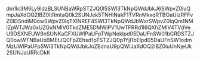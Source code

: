 dm1lc3M6Ly9ldzBLSUNBaWRpSTZJQ0l5SWl3TkNpQWdJbkJ6SWpvZ0luQmpJaXdOQ2lBZ0ltRmtaQ0k2SUNJek5TNHlNakF1TVRnMkxqRTBOaUlzRFFvZ0lDSndiM0owSWpvZ0lqTXlNREF4SWl3TkNpQWdJbWxrSWpvZ0lqQm1NMlZpWTJWa0xUZGxNMlV0TkdZME5DMWlPV1UwTFRRd1l6QXhZMlV4TVdVeU9DSXNEUW9nSUNKaGFXUWlPaUFpTWpNeklpd05DaUFnSW01bGRDSTZJQ0owWTNBaUxBMEtJQ0FpZEhsd1pTSTZJQ0p1YjI1bElpd05DaUFnSW1odmMzUWlPaUFpSWl3TkNpQWdJbkJoZEdnaU9pQWlJaXdOQ2lBZ0luUnNjeUk2SUNJaURRcDkK
